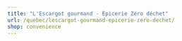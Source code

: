 ```yaml
---
title: "L'Escargot gourmand - Épicerie Zéro déchet"
url: /quebec/lescargot-gourmand-epicerie-zero-dechet/
shop: convenience
---
```

